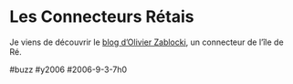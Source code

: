 # Les Connecteurs Rétais

Je viens de découvrir le [blog d’Olivier Zablocki](http://connecteurs.retais.fr/blog/), un connecteur de l’île de Ré.

#buzz #y2006 #2006-9-3-7h0
